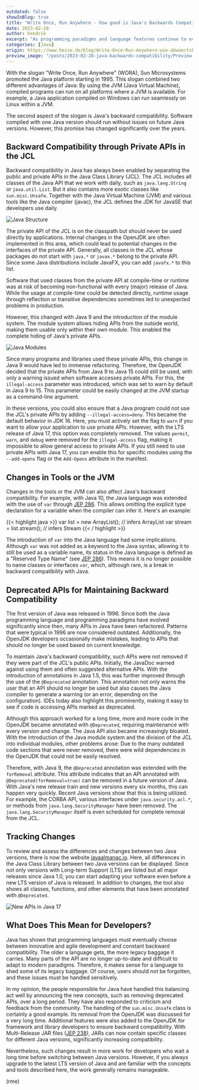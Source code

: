 ```yaml
---
outdated: false
showInBlog: true
title: "Write Once, Run Anywhere - how good is Java's Backwards Compatibility?"
date: 2023-02-28
author: hendrik
excerpt: "As programming paradigms and language features continue to evolve, a question arises: Can Java still maintain the always advertised backwards compatibility?"
categories: [Java]
origin: https://www.heise.de/blog/Write-Once-Run-Anywhere-wie-abwaertskompatibel-ist-Java-eigentlich-wirklich-7342188.html
preview_image: "/posts/2023-02-28-java-backwards-compatibility/Preview.jpg"
---
```


With the slogan "Write Once, Run Anywhere" (WORA), Sun Microsystems promoted the Java platform starting in 1995.
This slogan combined two different advantages of Java: By using the JVM (Java Virtual Machine), compiled programs can run on all platforms where a JVM is available.
For example, a Java application compiled on Windows can run seamlessly on Linux within a JVM.

The second aspect of the slogan is Java's backward compatibility.
Software compiled with one Java version should run without issues on future Java versions.
However, this promise has changed significantly over the years.

## Backward Compatibility through Private APIs in the JCL

Backward compatibility in Java has always been enabled by separating the public and private APIs in the Java Class Library (JCL).
The JCL includes all classes of the Java API that we work with daily, such as `java.lang.String` or `java.util.List`.
But it also contains more exotic classes like `sun.misc.Unsafe`.
Together with the Java Virtual Machine (JVM) and various tools like the Java compiler (javac), the JCL defines the JDK for JavaSE that developers use daily.


![Java Structure](/posts/2023-02-28-java-backwards-compatibility/java-structure.jpg)

The private API of the JCL is on the classpath but should never be used directly by applications.
Internal changes in the OpenJDK are often implemented in this area, which could lead to potential changes in the interfaces of the private API.
Generally, all classes in the JCL whose packages do not start with `java.*` or `javax.*` belong to the private API.
Since some Java distributions include JavaFX, you can add `javafx.*` to this list.

Software that used classes from the private API at compile-time or runtime was at risk of becoming non-functional with every (major) release of Java.
While the usage at compile-time could be detected directly, runtime usage through reflection or transitive dependencies sometimes led to unexpected problems in production.

However, this changed with Java 9 and the introduction of the module system.
The module system allows hiding APIs from the outside world, making them usable only within their own module.
This enabled the complete hiding of Java's private APIs.

![Java Modules](/posts/2023-02-28-java-backwards-compatibility/java-modules.jpeg)

Since many programs and libraries used these private APIs, this change in Java 9 would have led to immense refactoring.
Therefore, the OpenJDK decided that the private APIs from Java 9 to Java 15 could still be used, with only a warning issued when software accesses private APIs.
For this, the `illegal-access` parameter was introduced, which was set to warn by default in Java 9 to 15.
This parameter could be easily changed at the JVM startup as a command-line argument.

In these versions, you could also ensure that a Java program could not use the JCL's private APIs by adding `--illegal-access=deny`.
This became the default behavior in JDK 16.
Here, you must actively set the flag to `warn` if you want to allow your application to use private APIs.
However, with the LTS release of Java 17, this option was completely removed.
The values `permit`, `warn`, and `debug` were removed for the `illegal-access` flag, making it impossible to allow general access to private APIs.
If you still need to use private APIs with Java 17, you can enable this for specific modules using the `--add-opens` flag or the `Add-Opens` attribute in the manifest.

## Changes in Tools or the JVM

Changes in the tools or the JVM can also affect Java's backward compatibility.
For example, with Java 10, the Java language was extended with the use of `var` through [JEP 286](https://openjdk.org/jeps/286).
This allows omitting the explicit type declaration for a variable when the compiler can infer it.
Here's an example:

{{< highlight java >}}
var list = new ArrayList<String>(); // infers ArrayList<String>
var stream = list.stream(); // infers Stream<String>
{{< / highlight >}}

The introduction of `var` into the Java language had some implications.
Although `var` was not added as a keyword to the Java syntax, allowing it to still be used as a variable name, its status in the Java language is defined as a "Reserved Type Name" (see [JEP 286](https://openjdk.org/jeps/286)).
This means it is no longer possible to name classes or interfaces `var`, which, although rare, is a break in backward compatibility with Java.

## Deprecated APIs for Maintaining Backward Compatibility

The first version of Java was released in 1996.
Since both the Java programming language and programming paradigms have evolved significantly since then, many APIs in Java have been refactored.
Patterns that were typical in 1996 are now considered outdated.
Additionally, the OpenJDK developers occasionally make mistakes, leading to APIs that should no longer be used based on current knowledge.

To maintain Java's backward compatibility, such APIs were not removed if they were part of the JCL's public APIs.
Initially, the JavaDoc warned against using them and often suggested alternative APIs.
With the introduction of annotations in Java 1.5, this was further improved through the use of the `@Deprecated` annotation.
This annotation not only warns the user that an API should no longer be used but also causes the Java compiler to generate a warning (or an error, depending on the configuration).
IDEs today also highlight this prominently, making it easy to see if code is accessing APIs marked as deprecated.

Although this approach worked for a long time, more and more code in the OpenJDK became annotated with `@Deprecated`, requiring maintenance with every version and change.
The Java API also became increasingly bloated.
With the introduction of the Java module system and the division of the JCL into individual modules, other problems arose: Due to the many outdated code sections that were never removed, there were wild dependencies in the OpenJDK that could not be easily resolved.

Therefore, with Java 9, the `@Deprecated` annotation was extended with the `forRemoval` attribute.
This attribute indicates that an API annotated with `@Deprecated(forRemoval=true)` can be removed in a future version of Java.
With Java's new release train and new versions every six months, this can happen very quickly.
Recent Java versions show that this is being utilized.
For example, the CORBA API, various interfaces under `java.security.acl.*`, or methods from `java.lang.SecurityManager` have been removed.
The `java.lang.SecurityManager` itself is even scheduled for complete removal from the JCL.

## Tracking Changes

To review and assess the differences and changes between two Java versions, there is now the website [javaalmanac.io](https://javaalmanac.io/).
Here, all differences in the Java Class Library between two Java versions can be displayed.
Since not only versions with Long-term Support (LTS) are listed but all major releases since Java 1.0, you can start adapting your software even before a new LTS version of Java is released.
In addition to changes, the tool also shows all classes, functions, and other elements that have been annotated with `@Deprecated`.

![New APIs in Java 17](/posts/2023-02-28-java-backwards-compatibility/java-new-apis.jpg)

## What Does This Mean for Developers?

Java has shown that programming languages must eventually choose between innovative and agile development and constant backward compatibility.
The older a language gets, the more legacy baggage it carries.
Many parts of the API are no longer up-to-date and difficult to adapt to modern paradigms.
Therefore, it makes sense for a language to shed some of its legacy baggage.
Of course, users should not be forgotten, and these issues must be handled sensitively.

In my opinion, the people responsible for Java have handled this balancing act well by announcing the new concepts, such as removing deprecated APIs, over a long period.
They have also responded to criticism and feedback from the community.
The handling of the `sun.misc.Unsafe` class is certainly a good example.
Its removal from the OpenJDK was discussed for a very long time.
Additional features were also added to the OpenJDK for framework and library developers to ensure backward compatibility.
With Multi-Release JAR files ([JEP 238](https://openjdk.org/jeps/238)), JARs can now contain specific classes for different Java versions, significantly increasing compatibility.

Nevertheless, such changes result in more work for developers who wait a long time before switching between Java versions.
However, if you always upgrade to the latest LTS version of Java and are familiar with the concepts and tools described here, the work generally remains manageable.

(rme)